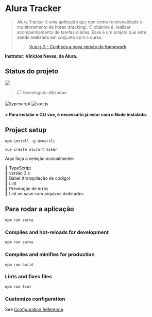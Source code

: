 # Alura Tracker
> Alura Tracker é uma aplicação que tem como funcionalidade o monitoramento de horas (tracking). O objetivo é: realizar acompanhamento de tarefas diárias. Esse é um projeto que está sendo realizado em conjunto com o curso:
>> [Vue.js 3 - Conheça a nova versão do framework ](https://cursos.alura.com.br/formacao-vuejs3)
  
<b>Instrutor: Vinicios Neves, da Alura.</b>

## Status do projeto
<img src="https://img.shields.io/badge/-em%20desenvolvimento-blueviolet" />

> 🏳️Tecnologias utilizadas:
<img src="https://img.shields.io/badge/TypeScript-007ACC?style=for-the-badge&logo=typescript&logoColor=white" alt="typescript"/>
<img src="https://img.shields.io/badge/Vue.js-35495E?style=for-the-badge&logo=vue.js&logoColor=4FC08D" alt="vue.js" />
	



#### > Para instalar o CLI vue, é necessário já estar com o Node instalado.


## Project setup
```
npm install -g @vue/cli
```
```
vue create alura-tracker
```
<p>Aqui faça a seleção manualmente:</p>
🫧 TypeScript </br>
🫧 versão 3.x </br>
🫧 Babel (transpilação de código)</br>
</ hr>
🫧 Lint</br>
🫧 Prevenção de erros </br>
🫧 Lint on save com arquivos dedicados

## Para rodar a aplicação
```
npm run serve
```

### Compiles and hot-reloads for development
```
npm run serve
```

### Compiles and minifies for production
```
npm run build
```

### Lints and fixes files
```
npm run lint
```

### Customize configuration
See [Configuration Reference](https://cli.vuejs.org/config/).
